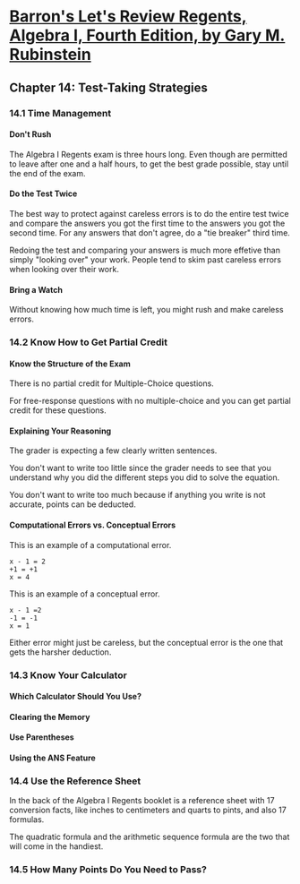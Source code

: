 # [Barron's Let's Review Regents, Algebra I, Fourth Edition, by Gary M. Rubinstein](https://www.amazon.com/Lets-Review-Regents-Algebra-Barrons/dp/1506291309/ref=sr_1_1)

## Chapter 14: Test-Taking Strategies

### 14.1 Time Management

#### Don't Rush

The Algebra I Regents exam is three hours long. Even though are permitted to leave after one and a half hours, to get the best grade possible, stay until the end of the exam.

#### Do the Test Twice

The best way to protect against careless errors is to do the entire test twice and compare the answers you got the first time to the answers you got the second time. For any answers that don't agree, do a "tie breaker" third time.

Redoing the test and comparing your answers is much more effetive than simply "looking over" your work. People tend to skim past careless errors when looking over their work.

#### Bring a Watch

Without knowing how much time is left, you might rush and make careless errors.

### 14.2 Know How to Get Partial Credit

#### Know the Structure of the Exam

There is no partial credit for Multiple-Choice questions.

For free-response questions with no multiple-choice and you can get partial credit for these questions.

#### Explaining Your Reasoning

The grader is expecting a few clearly written sentences.

You don't want to write too little since the grader needs to see that you understand why you did the different steps you did to solve the equation.

You don't want to write too much because if anything you write is not accurate, points can be deducted.

#### Computational Errors vs. Conceptual Errors

This is an example of a computational error.

```
x - 1 = 2
+1 = +1
x = 4
```

This is an example of a conceptual error.

```
x - 1 =2
-1 = -1
x = 1
```

Either error might just be careless, but the conceptual error is the one that gets the harsher deduction.

### 14.3 Know Your Calculator

#### Which Calculator Should You Use?

#### Clearing the Memory

#### Use Parentheses

#### Using the ANS Feature

### 14.4 Use the Reference Sheet

In the back of the Algebra I Regents booklet is a reference sheet with 17 conversion facts, like inches to centimeters and quarts to pints, and also 17 formulas.

The quadratic formula and the arithmetic sequence formula are the two that will come in the handiest.

### 14.5 How Many Points Do You Need to Pass?
